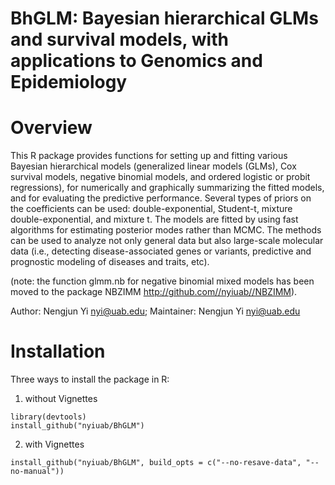 # BhGLM: Bayesian hierarchical GLMs and survival models, with applications to Genomics and Epidemiology 

# Overview

This R package provides functions for setting up and fitting various Bayesian hierarchical models (generalized linear models (GLMs), Cox survival models, negative binomial models, and ordered logistic or probit regressions), for numerically and graphically summarizing the fitted models, and for evaluating the predictive performance. Several types of priors on the coefficients can be used: double-exponential, Student-t, mixture double-exponential, and mixture t. The models are fitted by using fast algorithms for estimating posterior modes rather than MCMC. The methods can be used to analyze not only general data but also large-scale molecular data (i.e., detecting disease-associated genes or variants, predictive and prognostic modeling of diseases and traits, etc).

(note: the function glmm.nb for negative binomial mixed models has been moved to the package NBZIMM http://github.com//nyiuab//NBZIMM). 

Author: Nengjun Yi <nyi@uab.edu>;  Maintainer: Nengjun Yi <nyi@uab.edu>

# Installation

Three ways to install the package in R:

1. without Vignettes
```{r}
library(devtools)
install_github("nyiuab/BhGLM")
```
2. with Vignettes
```{r}
install_github("nyiuab/BhGLM", build_opts = c("--no-resave-data", "--no-manual"))
```

